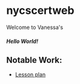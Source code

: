 # nycscertweb

Welcome to Vanessa's 

##### Hello World!


## Notable Work:
* [Lesson plan](https://replit.com/@qvzou/cohort-3-summer-work-qvzou#methods/01_Lesson.txt)
